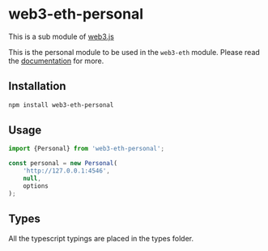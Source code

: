 # web3-eth-personal

This is a sub module of [web3.js][repo]

This is the personal module to be used in the `web3-eth` module.
Please read the [documentation][docs] for more.

## Installation

```bash
npm install web3-eth-personal
```

## Usage

```js
import {Personal} from 'web3-eth-personal';

const personal = new Personal(
    'http://127.0.0.1:4546',
    null,
    options
);
```

## Types 

All the typescript typings are placed in the types folder. 

[docs]: http://web3js.readthedocs.io/en/1.0/
[repo]: https://github.com/puffscoin/web3.js

